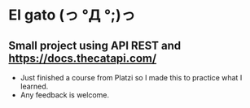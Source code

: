 # El gato (っ °Д °;)っ 
## Small project using API REST and https://docs.thecatapi.com/
- Just finished a course from Platzi so I made this to practice what I learned.
- Any feedback is welcome.
